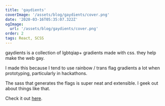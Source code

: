 ```yaml
---
title: 'gaydients'
coverImage: '/assets/blog/gaydients/cover.png'
date: '2020-03-16T05:35:07.322Z'
ogImage:
  url: '/assets/blog/gaydients/cover.png'
order: 2
tags: React, SCSS
---
```


gaydients is a collection of lgbtqiap+ gradients made with css. they help make the web gay.

I made this because I tend to use rainbow / trans flag gradients a lot when prototyping, particularly in hackathons.

The sass that generates the flags is super neat and extensible. I geek out about things like that.

Check it out <a href="https://gaydients.herokuapp.com/" target="_blank">here</a>.
